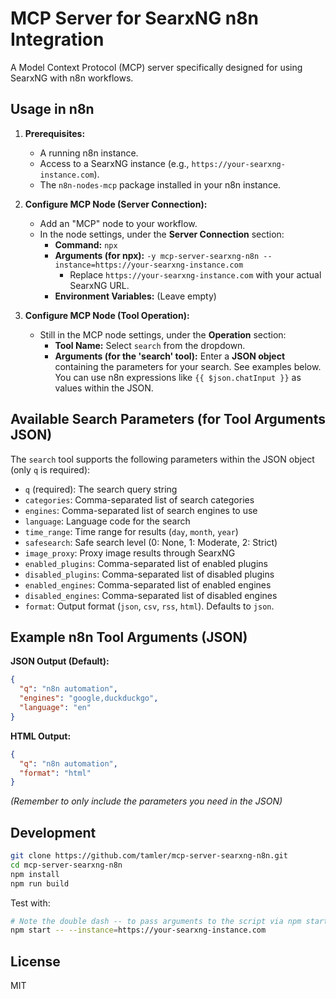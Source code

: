 # MCP Server for SearxNG n8n Integration

A Model Context Protocol (MCP) server specifically designed for using SearxNG with n8n workflows.

## Usage in n8n

1.  **Prerequisites:**

    - A running n8n instance.
    - Access to a SearxNG instance (e.g., `https://your-searxng-instance.com`).
    - The `n8n-nodes-mcp` package installed in your n8n instance.

2.  **Configure MCP Node (Server Connection):**

    - Add an "MCP" node to your workflow.
    - In the node settings, under the **Server Connection** section:
      - **Command:** `npx`
      - **Arguments (for npx):** `-y mcp-server-searxng-n8n --instance=https://your-searxng-instance.com`
        - Replace `https://your-searxng-instance.com` with your actual SearxNG URL.
      - **Environment Variables:** (Leave empty)

3.  **Configure MCP Node (Tool Operation):**
    - Still in the MCP node settings, under the **Operation** section:
      - **Tool Name:** Select `search` from the dropdown.
      - **Arguments (for the 'search' tool):** Enter a **JSON object** containing the parameters for your search. See examples below. You can use n8n expressions like `{{ $json.chatInput }}` as values within the JSON.

## Available Search Parameters (for Tool Arguments JSON)

The `search` tool supports the following parameters within the JSON object (only `q` is required):

- `q` (required): The search query string
- `categories`: Comma-separated list of search categories
- `engines`: Comma-separated list of search engines to use
- `language`: Language code for the search
- `time_range`: Time range for results (`day`, `month`, `year`)
- `safesearch`: Safe search level (0: None, 1: Moderate, 2: Strict)
- `image_proxy`: Proxy image results through SearxNG
- `enabled_plugins`: Comma-separated list of enabled plugins
- `disabled_plugins`: Comma-separated list of disabled plugins
- `enabled_engines`: Comma-separated list of enabled engines
- `disabled_engines`: Comma-separated list of disabled engines
- `format`: Output format (`json`, `csv`, `rss`, `html`). Defaults to `json`.

## Example n8n Tool Arguments (JSON)

**JSON Output (Default):**

```json
{
  "q": "n8n automation",
  "engines": "google,duckduckgo",
  "language": "en"
}
```

**HTML Output:**

```json
{
  "q": "n8n automation",
  "format": "html"
}
```

_(Remember to only include the parameters you need in the JSON)_

## Development

```bash
git clone https://github.com/tamler/mcp-server-searxng-n8n.git
cd mcp-server-searxng-n8n
npm install
npm run build
```

Test with:

```bash
# Note the double dash -- to pass arguments to the script via npm start
npm start -- --instance=https://your-searxng-instance.com
```

## License

MIT
